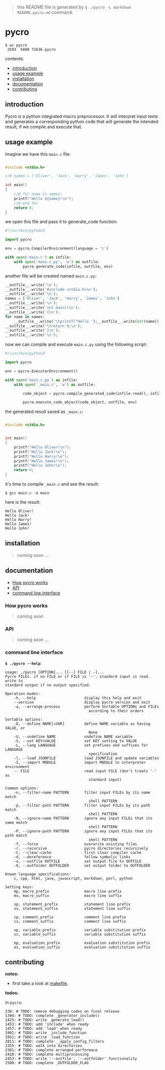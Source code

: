 
> this README file is generated by `$ ./pycro -L markdown README.pycro.md` command.

# pycro

```
$ wc pycro
 2593  5890 72636 pycro
```

contents:
- [introduction](#introduction)
- [usage example](#usage-example)
- [installation](#installation)
- [documentation](#documentation)
- [contributing](#contributing)

## introduction
Pycro is a python integrated macro preprocessor. It will interpret input texts
and generates a corresponding python code that will generate the intended
result, if we compile and execute that.

## usage example

imagine we have this `main.c` file:

```c

#include <stdio.h>

//# names = ['Oliver', 'Jack', 'Harry', 'James', 'John']

int main()
{
	//@ for name in names:
	printf("Hello ${name}!\n");
	//@ end for
	return 0;
}

```

we open this file and pass it to generate\_code function:

```python
#!/usr/bin/python3

import pycro

env = pycro.CompilerEnvironment(language = 'c')

with open('main.c') as infile:
    with open('main.c.py', 'w') as outfile:
        pycro.generate_code(infile, outfile, env)

```

another file will be created named `main.c.py`:

```python
__outfile__.write('\n');
__outfile__.write('#include <stdio.h>\n');
__outfile__.write('\n');
names = ['Oliver', 'Jack', 'Harry', 'James', 'John']
__outfile__.write('\n');
__outfile__.write('int main()\n');
__outfile__.write('{\n');
for name in names:
	__outfile__.write('\tprintf("Hello ');__outfile__.write(str(name));__outfile__.write('!\\n");\n');
__outfile__.write('\treturn 0;\n');
__outfile__.write('}\n');
__outfile__.write('\n');
```

now we can compile and execute `main.c.py` using the following script:

```python
#!/usr/bin/python3

import pycro

env = pycro.ExecutorEnvironment()

with open('main.c.py') as infile:
    with open('_main.c', 'w') as outfile:

        code_object = pycro.compile_generated_code(infile.read(), infile.name)

        pycro.execute_code_object(code_object, outfile, env)

```

the generated result saved as `_main.c`:

```c

#include <stdio.h>


int main()
{
	printf("Hello Oliver!\n");
	printf("Hello Jack!\n");
	printf("Hello Harry!\n");
	printf("Hello James!\n");
	printf("Hello John!\n");
	return 0;
}

```

it's time to compile `_main.c` and see the result:

```
$ gcc main.c -o main
```

here is the result:

```
Hello Oliver!
Hello Jack!
Hello Harry!
Hello James!
Hello John!
```


## installation
> coming soon ...

## documentation
- [How pycro works](#How-pycro-works)
- [API](#API)
- [command line interface](#command-line-interface)

### How pycro works
> coming soon

### API
> coming soon ...

### command line interface
__`$ ./pycro --help`__:
```
usage: ./pycro [OPTION]... [[--] FILE | -]...
Pycro FILEs. if no FILE or if FILE is '-', standard input is read. write to
standard output if no output specified.

Operation modes:
    -h, --help                      display this help and exit
    --version                       display pycro version and exit
    -a, --arrange-process           perform Sortable OPTIONs and FILEs
                                      according to their orders

Sortable options:
    -D, --define NAME[=VAR]         define NAME variable as having VALUE, or
                                      None
    -U, --undefine NAME             undefine NAME variable
    -S, --set KEY=VALUE             set KEY setting to VALUE
    -L, --lang LANGUAGE             set prefixes and suffixes for LANGUAGE
                                      specification
    -l, --load JSONFILE             load JSONFILE and update variables
    -I, --import MODULE             import MODULE to interpreter environment
    -- FILE                         read input FILE (don't treats '-' as
                                      standard input)

Common options:
    -n, --filter-name PATTERN       filter input FILEs by its name match
                                      shell PATTERN
    -p, --filter-path PATTERN       filter input FILEs by its path match
                                      shell PATTERN
    -N, --ignore-name PATTERN       ignore any input FILEs that its name match
                                      shell PATTERN
    -P, --ignore-path PATTERN       ignore any input FILEs that its path match
                                      shell PATTERN
    -f, --force                     overwrite existing files
    -r, --recursive                 pycro directories recursively
    -C, --clear-cache               first clear compiler cache
    -d, --dereference               follow symbolic links
    -o, --outfile OUTFILE           set output file to OUTFILE
    -O, --outfolder OUTFOLDER       set output folder to OUTFOLDER

Known language specifications:
    c, cpp, html, java, javascript, markdown, perl, python

Setting keys:
    mp, macro_prefix                macro line prefix
    ms, macro_suffix                macro line suffix

    sp, statement_prefix            statement line prefix
    ss, statement_suffix            statement line suffix

    cp, comment_prefix              comment line prefix
    cs, comment_suffix              comment line suffix

    vp, variable_prefix             variable substitution prefix
    vs, variable_suffix             variable substitution suffix

    ep, evaluation_prefix           evaluation substitution prefix
    es, evaluation_suffix           evaluation substitution suffix
```

## contributing

__notes:__

- first take a look at [makefile](makefile).

__todos:__

in `pycro`:
```
230: # TODO: remove debugging codes on final release
1394: # TODO: complete _generator_include()
1425: # TODO: write _generate_load()
1453: # TODO: add 'include' when ready
1457: # TODO: add 'load' when ready
1901: # TODO: write _include_function
1951: # TODO: write _load_function
2011: # TODO: complete __apply_config_filters
2355: # TODO: walk into directories
2381: # TODO: complete arranged performace
2410: # TODO: complete multiprocessing
2453: # TODO: write '--outfile', '--outfolder' functionality
2500: # TODO: complete _OUTFOLDER_FLAG
```

